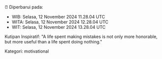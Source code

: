 ⏰ Diperbarui pada:
- WIB: Selasa, 12 November 2024 11.28.04 UTC
- WITA: Selasa, 12 November 2024 12.28.04 UTC
- WIT: Selasa, 12 November 2024 13.28.04 UTC

Kutipan Inspiratif:
"A life spent making mistakes is not only more honorable, but more useful than a life spent doing nothing."


Kategori: motivational

